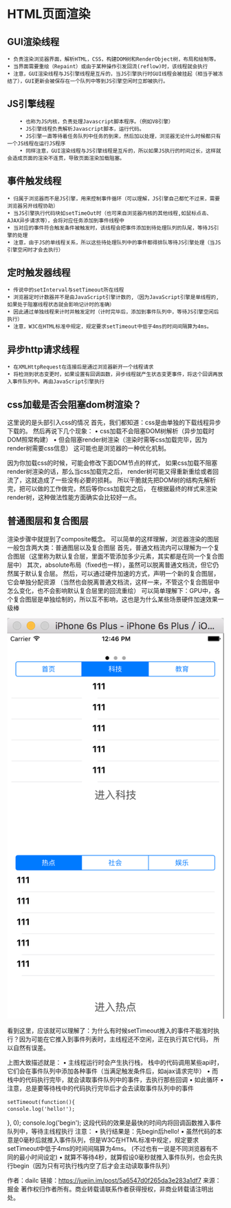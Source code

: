 # HTML页面渲染
## GUI渲染线程
	• 负责渲染浏览器界面，解析HTML，CSS，构建DOM树和RenderObject树，布局和绘制等。
	• 当界面需要重绘（Repaint）或由于某种操作引发回流(reflow)时，该线程就会执行
	• 注意，GUI渲染线程与JS引擎线程是互斥的，当JS引擎执行时GUI线程会被挂起（相当于被冻结了），GUI更新会被保存在一个队列中等到JS引擎空闲时立即被执行。
## JS引擎线程
		• 也称为JS内核，负责处理Javascript脚本程序。（例如V8引擎）
		• JS引擎线程负责解析Javascript脚本，运行代码。
		• JS引擎一直等待着任务队列中任务的到来，然后加以处理，浏览器无论什么时候都只有一个JS线程在运行JS程序
		• 同样注意，GUI渲染线程与JS引擎线程是互斥的，所以如果JS执行的时间过长，这样就会造成页面的渲染不连贯，导致页面渲染加载阻塞。
## 事件触发线程
	• 归属于浏览器而不是JS引擎，用来控制事件循环（可以理解，JS引擎自己都忙不过来，需要浏览器另开线程协助）
	• 当JS引擎执行代码块如setTimeOut时（也可来自浏览器内核的其他线程,如鼠标点击、AJAX异步请求等），会将对应任务添加到事件线程中
	• 当对应的事件符合触发条件被触发时，该线程会把事件添加到待处理队列的队尾，等待JS引擎的处理
	• 注意，由于JS的单线程关系，所以这些待处理队列中的事件都得排队等待JS引擎处理（当JS引擎空闲时才会去执行）
## 定时触发器线程
	• 传说中的setInterval与setTimeout所在线程
	• 浏览器定时计数器并不是由JavaScript引擎计数的,（因为JavaScript引擎是单线程的, 如果处于阻塞线程状态就会影响记计时的准确）
	• 因此通过单独线程来计时并触发定时（计时完毕后，添加到事件队列中，等待JS引擎空闲后执行）
	• 注意，W3C在HTML标准中规定，规定要求setTimeout中低于4ms的时间间隔算为4ms。
## 异步http请求线程
	• 在XMLHttpRequest在连接后是通过浏览器新开一个线程请求
	• 将检测到状态变更时，如果设置有回调函数，异步线程就产生状态变更事件，将这个回调再放入事件队列中。再由JavaScript引擎执行

## css加载是否会阻塞dom树渲染？
这里说的是头部引入css的情况
首先，我们都知道：css是由单独的下载线程异步下载的。
然后再说下几个现象：
	• css加载不会阻塞DOM树解析（异步加载时DOM照常构建）
	• 但会阻塞render树渲染（渲染时需等css加载完毕，因为render树需要css信息）
这可能也是浏览器的一种优化机制。

因为你加载css的时候，可能会修改下面DOM节点的样式， 如果css加载不阻塞render树渲染的话，那么当css加载完之后， render树可能又得重新重绘或者回流了，这就造成了一些没有必要的损耗。 所以干脆就先把DOM树的结构先解析完，把可以做的工作做完，然后等你css加载完之后， 在根据最终的样式来渲染render树，这种做法性能方面确实会比较好一点。

## 普通图层和复合图层
渲染步骤中就提到了composite概念。
可以简单的这样理解，浏览器渲染的图层一般包含两大类：普通图层以及复合图层
首先，普通文档流内可以理解为一个复合图层（这里称为默认复合层，里面不管添加多少元素，其实都是在同一个复合图层中）
其次，absolute布局（fixed也一样），虽然可以脱离普通文档流，但它仍然属于默认复合层。
然后，可以通过硬件加速的方式，声明一个新的复合图层，它会单独分配资源 （当然也会脱离普通文档流，这样一来，不管这个复合图层中怎么变化，也不会影响默认复合层里的回流重绘）
可以简单理解下：GPU中，各个复合图层是单独绘制的，所以互不影响，这也是为什么某些场景硬件加速效果一级棒

![Alt text](https://github.com/chenyufeng1991/NewsClient/raw/master/Screenshots/2.png)

看到这里，应该就可以理解了：为什么有时候setTimeout推入的事件不能准时执行？因为可能在它推入到事件列表时，主线程还不空闲，正在执行其它代码， 所以自然有误差。

上图大致描述就是：
	• 主线程运行时会产生执行栈， 栈中的代码调用某些api时，它们会在事件队列中添加各种事件（当满足触发条件后，如ajax请求完毕）
	• 而栈中的代码执行完毕，就会读取事件队列中的事件，去执行那些回调
	• 如此循环
	• 注意，总是要等待栈中的代码执行完毕后才会去读取事件队列中的事件
	
	setTimeout(function(){
    console.log('hello!');
}, 0);
	console.log('begin');
这段代码的效果是最快的时间内将回调函数推入事件队列中，等待主线程执行
注意：
	• 执行结果是：先begin后hello!
	• 虽然代码的本意是0毫秒后就推入事件队列，但是W3C在HTML标准中规定，规定要求setTimeout中低于4ms的时间间隔算为4ms。 (不过也有一说是不同浏览器有不同的最小时间设定)
	• 就算不等待4秒，就算假设0毫秒就推入事件队列，也会先执行begin（因为只有可执行栈内空了后才会主动读取事件队列）
	
作者：dailc
链接：https://juejin.im/post/5a6547d0f265da3e283a1df7
来源：掘金
著作权归作者所有。商业转载请联系作者获得授权，非商业转载请注明出处。
